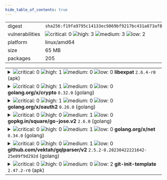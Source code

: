```yaml
---
hide_table_of_contents: true
---
```


<table>
<tr><td>digest</td><td><code>sha256:f19fa9795c14133ec9869bf9217bc431a073af87d3d05975c1b233eb8b7adfbe</code></td><tr><tr><td>vulnerabilities</td><td><img alt="critical: 0" src="https://img.shields.io/badge/critical-0-lightgrey"/> <img alt="high: 3" src="https://img.shields.io/badge/high-3-e25d68"/> <img alt="medium: 3" src="https://img.shields.io/badge/medium-3-fbb552"/> <img alt="low: 2" src="https://img.shields.io/badge/low-2-fce1a9"/> <!-- unspecified: 0 --></td></tr>
<tr><td>platform</td><td>linux/amd64</td></tr>
<tr><td>size</td><td>65 MB</td></tr>
<tr><td>packages</td><td>205</td></tr>
</table>
</details></table>
</details>

<table>
<tr><td valign="top">
<details><summary><img alt="critical: 0" src="https://img.shields.io/badge/C-0-lightgrey"/> <img alt="high: 1" src="https://img.shields.io/badge/H-1-e25d68"/> <img alt="medium: 0" src="https://img.shields.io/badge/M-0-lightgrey"/> <img alt="low: 0" src="https://img.shields.io/badge/L-0-lightgrey"/> <!-- unspecified: 0 --><strong>libexpat</strong> <code>2.6.4-r0</code> (apk)</summary>

<small><code>pkg:apk/alpine/libexpat@2.6.4-r0?arch=x86_64&distro=alpine-3.21.3&upstream=expat</code></small><br/>

```dockerfile
# api-server.Dockerfile (34:34)
RUN apk --no-cache add ca-certificates libssl3 git
```

<br/>

<a href="https://scout.docker.com/v/CVE-2024-8176?s=alpine&n=expat&ns=alpine&t=apk&osn=alpine&osv=3.21&vr=%3C2.7.0-r0"><img alt="high : CVE--2024--8176" src="https://img.shields.io/badge/CVE--2024--8176-lightgrey?label=high%20&labelColor=e25d68"/></a> 

<table>
<tr><td>Affected range</td><td><code>&lt;2.7.0-r0</code></td></tr>
<tr><td>Fixed version</td><td><code>2.7.0-r0</code></td></tr>
<tr><td>EPSS Score</td><td><code>0.527%</code></td></tr>
<tr><td>EPSS Percentile</td><td><code>64th percentile</code></td></tr>
</table>

<details><summary>Description</summary>
<blockquote>



</blockquote>
</details>
</details></td></tr>

<tr><td valign="top">
<details><summary><img alt="critical: 0" src="https://img.shields.io/badge/C-0-lightgrey"/> <img alt="high: 1" src="https://img.shields.io/badge/H-1-e25d68"/> <img alt="medium: 0" src="https://img.shields.io/badge/M-0-lightgrey"/> <img alt="low: 0" src="https://img.shields.io/badge/L-0-lightgrey"/> <!-- unspecified: 0 --><strong>golang.org/x/crypto</strong> <code>0.32.0</code> (golang)</summary>

<small><code>pkg:golang/golang.org/x/crypto@0.32.0</code></small><br/>

```dockerfile
# api-server.Dockerfile (36:36)
COPY --from=build /app /bin/app
```

<br/>

<a href="https://scout.docker.com/v/CVE-2025-22869?s=golang&n=crypto&ns=golang.org%2Fx&t=golang&vr=%3C0.35.0"><img alt="high : CVE--2025--22869" src="https://img.shields.io/badge/CVE--2025--22869-lightgrey?label=high%20&labelColor=e25d68"/></a> 

<table>
<tr><td>Affected range</td><td><code>&lt;0.35.0</code></td></tr>
<tr><td>Fixed version</td><td><code>0.35.0</code></td></tr>
<tr><td>EPSS Score</td><td><code>0.075%</code></td></tr>
<tr><td>EPSS Percentile</td><td><code>20th percentile</code></td></tr>
</table>

<details><summary>Description</summary>
<blockquote>

SSH servers which implement file transfer protocols are vulnerable to a denial of service attack from clients which complete the key exchange slowly, or not at all, causing pending content to be read into memory, but never transmitted.

</blockquote>
</details>
</details></td></tr>

<tr><td valign="top">
<details><summary><img alt="critical: 0" src="https://img.shields.io/badge/C-0-lightgrey"/> <img alt="high: 1" src="https://img.shields.io/badge/H-1-e25d68"/> <img alt="medium: 0" src="https://img.shields.io/badge/M-0-lightgrey"/> <img alt="low: 0" src="https://img.shields.io/badge/L-0-lightgrey"/> <!-- unspecified: 0 --><strong>golang.org/x/oauth2</strong> <code>0.26.0</code> (golang)</summary>

<small><code>pkg:golang/golang.org/x/oauth2@0.26.0</code></small><br/>

```dockerfile
# api-server.Dockerfile (36:36)
COPY --from=build /app /bin/app
```

<br/>

<a href="https://scout.docker.com/v/CVE-2025-22868?s=golang&n=oauth2&ns=golang.org%2Fx&t=golang&vr=%3C0.27.0"><img alt="high : CVE--2025--22868" src="https://img.shields.io/badge/CVE--2025--22868-lightgrey?label=high%20&labelColor=e25d68"/></a> 

<table>
<tr><td>Affected range</td><td><code>&lt;0.27.0</code></td></tr>
<tr><td>Fixed version</td><td><code>0.27.0</code></td></tr>
<tr><td>EPSS Score</td><td><code>0.111%</code></td></tr>
<tr><td>EPSS Percentile</td><td><code>27th percentile</code></td></tr>
</table>

<details><summary>Description</summary>
<blockquote>

An attacker can pass a malicious malformed token which causes unexpected memory to be consumed during parsing.

</blockquote>
</details>
</details></td></tr>

<tr><td valign="top">
<details><summary><img alt="critical: 0" src="https://img.shields.io/badge/C-0-lightgrey"/> <img alt="high: 0" src="https://img.shields.io/badge/H-0-lightgrey"/> <img alt="medium: 1" src="https://img.shields.io/badge/M-1-fbb552"/> <img alt="low: 0" src="https://img.shields.io/badge/L-0-lightgrey"/> <!-- unspecified: 0 --><strong>gopkg.in/square/go-jose.v2</strong> <code>2.6.0</code> (golang)</summary>

<small><code>pkg:golang/gopkg.in/square/go-jose.v2@2.6.0</code></small><br/>

```dockerfile
# api-server.Dockerfile (36:36)
COPY --from=build /app /bin/app
```

<br/>

<a href="https://scout.docker.com/v/CVE-2024-28180?s=github&n=go-jose.v2&ns=gopkg.in%2Fsquare&t=golang&vr=%3C%3D2.6.0"><img alt="medium 4.3: CVE--2024--28180" src="https://img.shields.io/badge/CVE--2024--28180-lightgrey?label=medium%204.3&labelColor=fbb552"/></a> <i>Improper Handling of Highly Compressed Data (Data Amplification)</i>

<table>
<tr><td>Affected range</td><td><code>&lt;=2.6.0</code></td></tr>
<tr><td>Fixed version</td><td><strong>Not Fixed</strong></td></tr>
<tr><td>CVSS Score</td><td><code>4.3</code></td></tr>
<tr><td>CVSS Vector</td><td><code>CVSS:3.1/AV:N/AC:L/PR:L/UI:N/S:U/C:N/I:N/A:L</code></td></tr>
<tr><td>EPSS Score</td><td><code>0.867%</code></td></tr>
<tr><td>EPSS Percentile</td><td><code>73rd percentile</code></td></tr>
</table>

<details><summary>Description</summary>
<blockquote>

### Impact
An attacker could send a JWE containing compressed data that used large amounts of memory and CPU when decompressed by Decrypt or DecryptMulti. Those functions now return an error if the decompressed data would exceed 250kB or 10x the compressed size (whichever is larger). Thanks to Enze Wang@Alioth and Jianjun Chen@Zhongguancun Lab (@zer0yu and @chenjj) for reporting.

### Patches
The problem is fixed in the following packages and versions:
- github.com/go-jose/go-jose/v4 version 4.0.1
- github.com/go-jose/go-jose/v3 version 3.0.3
- gopkg.in/go-jose/go-jose.v2 version 2.6.3

The problem will not be fixed in the following package because the package is archived:
- gopkg.in/square/go-jose.v2

</blockquote>
</details>
</details></td></tr>

<tr><td valign="top">
<details><summary><img alt="critical: 0" src="https://img.shields.io/badge/C-0-lightgrey"/> <img alt="high: 0" src="https://img.shields.io/badge/H-0-lightgrey"/> <img alt="medium: 1" src="https://img.shields.io/badge/M-1-fbb552"/> <img alt="low: 0" src="https://img.shields.io/badge/L-0-lightgrey"/> <!-- unspecified: 0 --><strong>golang.org/x/net</strong> <code>0.34.0</code> (golang)</summary>

<small><code>pkg:golang/golang.org/x/net@0.34.0</code></small><br/>

```dockerfile
# api-server.Dockerfile (36:36)
COPY --from=build /app /bin/app
```

<br/>

<a href="https://scout.docker.com/v/CVE-2025-22870?s=github&n=net&ns=golang.org%2Fx&t=golang&vr=%3C0.36.0"><img alt="medium 4.4: CVE--2025--22870" src="https://img.shields.io/badge/CVE--2025--22870-lightgrey?label=medium%204.4&labelColor=fbb552"/></a> <i>Misinterpretation of Input</i>

<table>
<tr><td>Affected range</td><td><code>&lt;0.36.0</code></td></tr>
<tr><td>Fixed version</td><td><code>0.36.0</code></td></tr>
<tr><td>CVSS Score</td><td><code>4.4</code></td></tr>
<tr><td>CVSS Vector</td><td><code>CVSS:3.1/AV:L/AC:L/PR:L/UI:N/S:U/C:L/I:N/A:L</code></td></tr>
<tr><td>EPSS Score</td><td><code>0.018%</code></td></tr>
<tr><td>EPSS Percentile</td><td><code>3rd percentile</code></td></tr>
</table>

<details><summary>Description</summary>
<blockquote>

Matching of hosts against proxy patterns can improperly treat an IPv6 zone ID as a hostname component. For example, when the NO_PROXY environment variable is set to "*.example.com", a request to "[::1%25.example.com]:80` will incorrectly match and not be proxied.

</blockquote>
</details>
</details></td></tr>

<tr><td valign="top">
<details><summary><img alt="critical: 0" src="https://img.shields.io/badge/C-0-lightgrey"/> <img alt="high: 0" src="https://img.shields.io/badge/H-0-lightgrey"/> <img alt="medium: 1" src="https://img.shields.io/badge/M-1-fbb552"/> <img alt="low: 0" src="https://img.shields.io/badge/L-0-lightgrey"/> <!-- unspecified: 0 --><strong>github.com/vektah/gqlparser/v2</strong> <code>2.5.2-0.20230422221642-25e09f9d292d</code> (golang)</summary>

<small><code>pkg:golang/github.com/vektah/gqlparser@2.5.2-0.20230422221642-25e09f9d292d#v2</code></small><br/>

```dockerfile
# api-server.Dockerfile (36:36)
COPY --from=build /app /bin/app
```

<br/>

<a href="https://scout.docker.com/v/CVE-2023-49559?s=github&n=v2&ns=github.com%2Fvektah%2Fgqlparser&t=golang&vr=%3C2.5.14"><img alt="medium 5.3: CVE--2023--49559" src="https://img.shields.io/badge/CVE--2023--49559-lightgrey?label=medium%205.3&labelColor=fbb552"/></a> <i>Uncontrolled Resource Consumption</i>

<table>
<tr><td>Affected range</td><td><code>&lt;2.5.14</code></td></tr>
<tr><td>Fixed version</td><td><code>2.5.14</code></td></tr>
<tr><td>CVSS Score</td><td><code>5.3</code></td></tr>
<tr><td>CVSS Vector</td><td><code>CVSS:3.1/AV:N/AC:L/PR:N/UI:N/S:U/C:N/I:N/A:L</code></td></tr>
<tr><td>EPSS Score</td><td><code>0.367%</code></td></tr>
<tr><td>EPSS Percentile</td><td><code>56th percentile</code></td></tr>
</table>

<details><summary>Description</summary>
<blockquote>

An issue in vektah gqlparser open-source-library v.2.5.10 allows a remote attacker to cause a denial of service via a crafted script to the parserDirectives function.

</blockquote>
</details>
</details></td></tr>

<tr><td valign="top">
<details><summary><img alt="critical: 0" src="https://img.shields.io/badge/C-0-lightgrey"/> <img alt="high: 0" src="https://img.shields.io/badge/H-0-lightgrey"/> <img alt="medium: 0" src="https://img.shields.io/badge/M-0-lightgrey"/> <img alt="low: 2" src="https://img.shields.io/badge/L-2-fce1a9"/> <!-- unspecified: 0 --><strong>git-init-template</strong> <code>2.47.2-r0</code> (apk)</summary>

<small><code>pkg:apk/alpine/git-init-template@2.47.2-r0?arch=x86_64&distro=alpine-3.21.3&upstream=git</code></small><br/>

```dockerfile
# api-server.Dockerfile (34:34)
RUN apk --no-cache add ca-certificates libssl3 git
```

<br/>

<a href="https://scout.docker.com/v/CVE-2024-52006?s=alpine&n=git&ns=alpine&t=apk&osn=alpine&osv=3.21&vr=%3C2.48.1-r0"><img alt="low : CVE--2024--52006" src="https://img.shields.io/badge/CVE--2024--52006-lightgrey?label=low%20&labelColor=fce1a9"/></a> 

<table>
<tr><td>Affected range</td><td><code>&lt;2.48.1-r0</code></td></tr>
<tr><td>Fixed version</td><td><code>2.48.1-r0</code></td></tr>
<tr><td>EPSS Score</td><td><code>0.173%</code></td></tr>
<tr><td>EPSS Percentile</td><td><code>36th percentile</code></td></tr>
</table>

<details><summary>Description</summary>
<blockquote>



</blockquote>
</details>

<a href="https://scout.docker.com/v/CVE-2024-50349?s=alpine&n=git&ns=alpine&t=apk&osn=alpine&osv=3.21&vr=%3C2.48.1-r0"><img alt="low : CVE--2024--50349" src="https://img.shields.io/badge/CVE--2024--50349-lightgrey?label=low%20&labelColor=fce1a9"/></a> 

<table>
<tr><td>Affected range</td><td><code>&lt;2.48.1-r0</code></td></tr>
<tr><td>Fixed version</td><td><code>2.48.1-r0</code></td></tr>
<tr><td>EPSS Score</td><td><code>0.163%</code></td></tr>
<tr><td>EPSS Percentile</td><td><code>34th percentile</code></td></tr>
</table>

<details><summary>Description</summary>
<blockquote>



</blockquote>
</details>
</details></td></tr>
</table>

